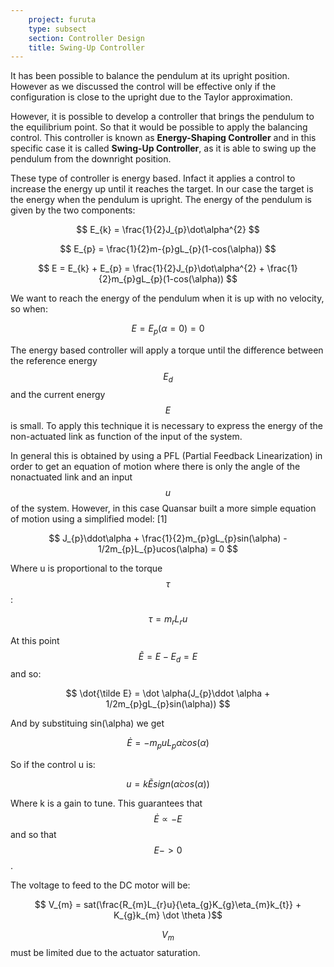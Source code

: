 ```yaml
---
    project: furuta
    type: subsect
    section: Controller Design
    title: Swing-Up Controller
---
```


It has been possible to balance the pendulum at its upright position. However as we discussed the control will be effective only if the configuration is close to the upright due to the Taylor approximation.

However, it is possible to develop a controller that brings the pendulum to the equilibrium point. So that it would be possible to apply the balancing control. This controller is known as **Energy-Shaping Controller** and in this specific case it is called **Swing-Up Controller**, as it is able to swing up the pendulum from the downright position.

These type of controller is energy based. Infact it applies a control to increase the energy up until it reaches the target. In our case the target is the energy when the pendulum is upright. The energy of the pendulum is given by the two components:

$$ E_{k} = \frac{1}{2}J_{p}\dot\alpha^{2} $$

$$ E_{p} = \frac{1}{2}m-{p}gL_{p}(1-cos(\alpha)) $$

$$ E = E_{k} + E_{p} = \frac{1}{2}J_{p}\dot\alpha^{2} + \frac{1}{2}m_{p}gL_{p}(1-cos(\alpha)) $$

We want to reach the energy of the pendulum when it is up with no velocity, so when:

$$ E = E_{p} (\alpha = 0) = 0 $$

The energy based controller will apply a torque until the difference between the reference energy $$E_{d} $$ and the current energy $$ E $$ is small.
To apply this technique it is necessary to express the energy of the non-actuated link as function of the input of the system.

In general this is obtained by using a PFL (Partial Feedback Linearization) in order to get an equation of motion where there is only the angle of the nonactuated link and an input $$u$$ of the system. However, in this case Quansar built a more simple equation of motion using a simplified model: [1] <!--Cite to the A NEW STRATEGY FOR SWINGING UP AN INVERTED PENDULUM M. Wiklund, A. Kristenson and KJ. Astrom -->
<!-- @conference{b88f3f5844d746848104a5b074ad08c0,
title = "A New Strategy for Swinging Up an Inverted Pendulum",
author = "Anders Kristenson and {\AA}str{\"o}m, {Karl Johan} and Magnus Wiklund",
year = "1993",
language = "English",
note = "12th IFAC World Congress ; Conference date: 19-07-1993",
} -->

$$ J_{p}\ddot\alpha + \frac{1}{2}m_{p}gL_{p}sin(\alpha) - 1/2m_{p}L_{p}ucos(\alpha) =  0 $$

Where u is proportional to the torque $$\tau$$:

$$\tau = m_{r}L_{r}u$$

At this point $$ \tilde E = E- E_{d} = E $$ and so:


$$ \dot{\tilde E} = \dot \alpha(J_{p}\ddot \alpha + 1/2m_{p}gL_{p}sin(\alpha)) $$

And by substituing sin(\alpha) we get 

$$ \dot E = -m_p u L_{p} \dot\alpha cos(\alpha) $$

So if the control u is:

$$ u = k\tilde Esign(\dot \alpha cos(\alpha)) $$

Where k is a gain to tune. This guarantees that $$ \dot E \propto -E$$ and so that $$ E -> 0 $$.

The voltage to feed to the DC motor will be:

$$ V_{m} = sat(\frac{R_{m}L_{r}u}{\eta_{g}K_{g}\eta_{m}k_{t}} + K_{g}k_{m} \dot \theta )$$

$$ V_m $$ must be limited due to the actuator saturation.

